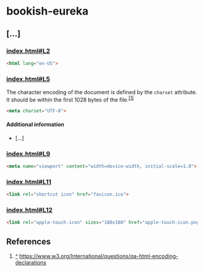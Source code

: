 # bookish-eureka

## […]

### [index.html#L2](https://github.com/RA80533/bookish-eureka/blob/f68980ee123d297a2eaf5c031962199ddb2dd77b/index.html#L2)

```html
<html lang="en-US">
```

### [index.html#L5](https://github.com/RA80533/bookish-eureka/blob/f68980ee123d297a2eaf5c031962199ddb2dd77b/index.html#L5)

The character encoding of the document is defined by the `charset` attribute. It should be within the first 1028 bytes of the file.<sup id="user-content-sup-1">[[1]](#ref-1)</sup>

```html
<meta charset="UTF-8">
```

#### Additional information

- […]

### [index.html#L9](https://github.com/RA80533/bookish-eureka/blob/f68980ee123d297a2eaf5c031962199ddb2dd77b/index.html#L9)

```html
<meta name="viewport" content="width=device-width, initial-scale=1.0">
```

### [index.html#L11](https://github.com/RA80533/bookish-eureka/blob/f68980ee123d297a2eaf5c031962199ddb2dd77b/index.html#L11)

```html
<link rel="shortcut icon" href="favicon.ico">
```

### [index.html#L12](https://github.com/RA80533/bookish-eureka/blob/f68980ee123d297a2eaf5c031962199ddb2dd77b/index.html#L12)

```html
<link rel="apple-touch-icon" sizes="180x180" href="apple-touch-icon.png">
```

## References

1. [^](#user-content-sup-1) <span id="ref-1">https://www.w3.org/International/questions/qa-html-encoding-declarations</span>
